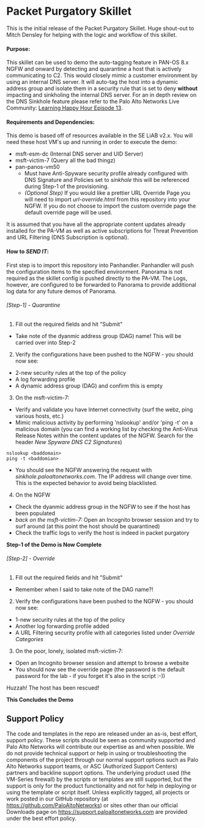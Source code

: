 # Packet Purgatory Skillet
This is the initial release of the Packet Purgatory Skillet. Huge shout-out to Mitch Densley for helping with the logic and workflow of this skillet.

#### Purpose:
This skillet can be used to demo the auto-tagging feature in PAN-OS 8.x NGFW and onward by detecting and quarantine a host that is actively communicating to C2. This would closely mimic a customer environment by using an internal DNS server. It will auto-tag the host into a dynamic address group and isolate them in a security rule that is set to deny __without__ impacting and sinkholing the internal DNS server. For an in depth review on the DNS Sinkhole feature please refer to the Palo Alto Networks Live Community: [Learning Happy Hour Episode 13](https://youtu.be/FUFtEEMEE00).


#### Requirements and Dependencies:
This demo is based off of resources available in the SE LiAB v2.x. You will need these host VM's up and running in order to execute the demo:
* msft-esm-dc (Internal DNS server and UID Server)
* msft-victim-7 (Query all the bad thingz)
* pan-panos-vm50
  * Must have Anti-Spyware security profile already configured with DNS Signature and Policies set to *sinkhole* this will be referenced during Step-1 of the provisioning.
  * *(Optional Step)* If you would like a prettier URL Override Page you will need to import *url-override.html* from this repository into your NGFW. If you do not choose to import the custom override page the default override page will be used.

It is assumed that you have all the appropriate content updates already installed for the PA-VM as well as active subscriptions for Threat Prevention and URL Filtering (DNS Subscription is optional).


#### How to _SEND IT_:
First step is to import this repository into Panhandler. Panhandler will push the configuration items to the specified environment. Panorama is not required as the skillet config is pushed directly to the PA-VM. The Logs, however, are configured to be forwarded to Panorama to provide additional log data for any future demos of Panorama.

###### [Step-1] - Quarantine
1. Fill out the required fields and hit "Submit"
 * Take note of the dyanmic address group (DAG) name! This will be carried over into Step-2
2. Verify the configurations have been pushed to the NGFW - you should now see:
* 2-new security rules at the top of the policy
* A log forwarding profile
* A dynamic address group (DAG) and confirm this is empty
3. On the msft-victim-7:
* Verify and validate you have Internet connectivity (surf the webz, ping various hosts, etc.)
* Mimic malicious activity by performing 'nslookup' and/or 'ping -t' on a malicious domain (you can find a working list by checking the Anti-Virus Release Notes within the content updates of the NGFW. Search for the header *New Spyware DNS C2 Signatures*)
```
nslookup <baddomain>
ping -t <baddomian>
```
* You should see the NGFW answering the request with *sinkhole.paloaltonetworks.com*. The IP address will change over time. This is the expected behavior to avoid being blacklisted.
4. On the NGFW
* Check the dyanmic address group in the NGFW to see if the host has been populated
* *back on the msft-victim-7:* Open an Incognito browser session and try to surf around (at this point the host should be quarantined)
* Check the traffic logs to verify the host is indeed in packet purgatory

__Step-1 of the Demo is Now Complete__

###### [Step-2] - Override
1. Fill out the required fields and hit "Submit"
* Remember when I said to take note of the DAG name?!
2. Verify the configurations have been pushed to the NGFW - you should now see:
* 1-new security rules at the top of the policy
* Another log forwarding profile added
* A URL Filtering security profile with all categories listed under *Override Categories*
3. On the poor, lonely, isolated msft-victim-7:
* Open an Incognito browser session and attempt to browse a website
* You should now see the override page (the password is the default password for the lab - if you forget it's also in the script :-))

Huzzah! The host has been rescued!

__This Concludes the Demo__   


## Support Policy
The code and templates in the repo are released under an as-is, best effort,
support policy. These scripts should be seen as community supported and
Palo Alto Networks will contribute our expertise as and when possible.
We do not provide technical support or help in using or troubleshooting the
components of the project through our normal support options such as
Palo Alto Networks support teams, or ASC (Authorized Support Centers)
partners and backline support options. The underlying product used
(the VM-Series firewall) by the scripts or templates are still supported,
but the support is only for the product functionality and not for help in
deploying or using the template or script itself. Unless explicitly tagged,
all projects or work posted in our GitHub repository
(at https://github.com/PaloAltoNetworks) or sites other than our official
Downloads page on https://support.paloaltonetworks.com are provided under
the best effort policy.

